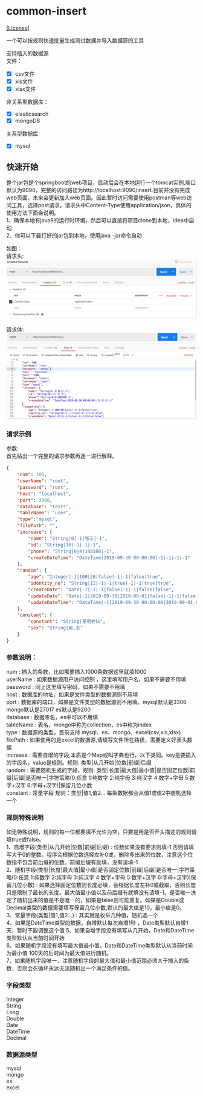# common-insert

[[License]](./LICENSE)

一个可以按规则快速批量生成测试数据并导入数据源的工具  

支持插入的数据源  
文件：

- [x] csv文件
- [x] xls文件
- [x] xlsx文件

非关系型数据库：

- [x] elasticsearch
- [x] mongoDB

关系型数据库
- [x] mysql  

## 快速开始  
整个jar包是个springboot的web项目，启动后会在本地运行一个tomcat实例,端口默认为9090，完整的访问路径为http://localhost:9090/insert.目前并没有完成web页面，未来会更新加入web页面。因此暂时访问需要使用postman等web访问工具，选择post请求，请求头中Content-Type使用application/json，具体的使用方法下面会说明。   
1、确保本地有java8的运行时环境，然后可以直接将项目clone到本地，idea中启动  
2、你可以下载打好的jar包到本地，使用java -jar命令启动

如图：  
请求头:
![Image text](./1569726339841.jpg)

请求体:  
![Image text](./1569726455066.jpg)

### 请求示例
参数:  
首先贴出一个完整的请求参数再逐一进行解释。  
```json
{
    "num": 100,
    "userName": "root",
    "password": "root",
    "host": "localhost",
    "port": 3306,
    "database": "tests",
    "tableName": "user",
    "type":"mysql",
    "filePath": "",
    "increase": {
        "name": "String|0|-1|张三|-1",
        "id": "String|10|-1|-1|-1",
        "phone": "String|0|4|188188|-1",
        "createDateTime": "DateTime|2019-09-30 00:00:00|-1|-1|-1|-1"
    },
    "random": {
        "age": "Integer|-1|100|20|false|-1|-1|false|true",
        "identity_no": "String|12|-1|-1|true|-1|-1|true|true",
        "createDate": "Date|-1|-1|-1|false|-1|-1|false|false",
        "updateDate": "Date|-1|2019-09-30|2019-09-01|false|-1|-1|false|false",
        "updateDateTime": "DateTime|-1|2019-09-30 00:00:00|2019-09-01 00:00:00|false|-1|-1|false"
    },
    "constant": {
        "constant": "String|星宿老仙",
        "sex": "String|男,女"
    }
}
```
### 参数说明：  
num : 插入的条数，比如需要插入1000条数据这里就填1000  
userName : 如果数据源用户访问控制 ，这里填写用户名，如果不需要不用填  
password : 同上这里填写密码，如果不需要不用填  
host : 数据库的地址，如果是文件类型的数据源则不用填  
port : 数据库的端口，如果是文件类型的数据源则不用填，mysql默认是3306 mongo默认是27017 es默认是9200  
database : 数据库名，es中可以不用填  
tableName : 表名，mongo中称为collection，es中称为index  
type : 数据源的类型，目前支持 mysql、es、mongo、excel(csv,xls,xlsx)  
filePath : 如果使用的是excel的数据源,请填写文件所在路径，需要定义好表头数据  
increase : 需要自增的字段,本质是个Map或叫字典也行，以下类同。key是要插入的字段名，value是规则。规则: 类型|从几开始|位数|前缀|后缀  
random : 需要随机生成的字段，规则: 类型|长度|最大值|最小值|是否固定位数|前缀|后缀|是否唯一|字符策略(0:任意 1:纯数字 2:纯字母 3:纯汉字 4:数字+字母 5:数字+汉字 6:字母+汉字)|保留几位小数  
constant : 常量字段 规则：类型|值1,值2... 每条数据都会从值1或值2中随机选择一个

### 规则特殊说明
如无特殊说明，规则的每一位都要填不允许为空，只要是用是否开头描述的规则请填true或false。  
1、自增字段(类型|从几开始|位数|前缀|后缀) : 位数如果没有要求则填-1 否则请填写大于0的整数。程序会根据位数选择左补0或，删除多出来的位数，注意这个位数指不包含前后缀的位数。前缀后缀有就填，没有请填-1  
2、随机字段(类型|长度|最大值|最小值|是否固定位数|前缀|后缀|是否唯一|字符策略(0:任意 1:纯数字 2:纯字母 3:纯汉字 4:数字+字母 5:数字+汉字 6:字母+汉字)|保留几位小数) : 如果选择固定位数则长度必填，会根据长度左补0或截取，否则长度只是限制了最长的长度。最大值最小值以及前后缀有就填没有请填-1。是否唯一决定了随机出来的值是不是唯一的，如果是false则可能重复。如果是Double或Decimal类型的数据需要填写保留几位小数,默认的最大值是10，最小值是0。  
3、常量字段(类型|值1,值2...) : 其实就是枚举几种值，随机选一个  
4、如果是DateTime类型的数据，自增默认每次自增1秒 ，Date类型默认自增1天，暂时不能调整这个值 
5、如果自增字段没有填写从几开始，Date和DateTime类型默认从当前时间开始  
6、如果随机字段没有填写最大值最小值，Date和DateTime类型默认从当前时间为最小值 100天的后时间为最大值进行随机。  
7、如果随机字段唯一，注意随机字段的最大值和最小值范围必须大于插入的条数，否则会死循环永远无法随机出一个满足条件的值。


### 字段类型
Integer  
String  
Long  
Double  
Date  
DateTime  
Decimal

### 数据源类型
mysql  
mongo  
es  
excel
